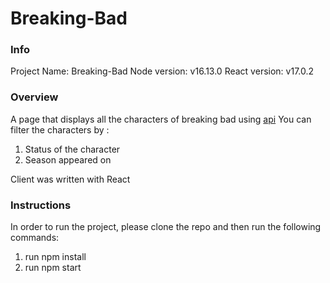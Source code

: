 # Breaking-Bad

### Info
Project Name: Breaking-Bad 
Node version: v16.13.0 
React version: v17.0.2

### Overview
A page that displays all the characters of breaking bad using [api](https://breakingbadapi.com/api/characters)
You can filter the characters by :
1. Status of the character
2. Season appeared on

Client was written with React

### Instructions
In order to run the project, please clone the repo and then run the following commands:

1. run npm install
2. run npm start